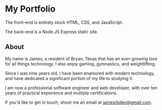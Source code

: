 # My Portfolio
The front-end is entirely stock HTML, CSS, and JavaScript.

The back-end is a Node.JS Express static site.

## About
My name is James, a resident of Bryan, Texas that has an ever-growing love for all things technology. I also enjoy gaming, gymnastics, and weightlifting.

Since I was nine years old, I have been enamored with modern technology, and have dedicated a significant portion of my life to studying it.

I am now a professional software engineer and web developer, with over ten years of practical experience and multiple certifications.

If you'd like to get in touch, shoot me an email at [jamesrbdev@gmail.com](mailto:jamesrbdev@gmail.com).